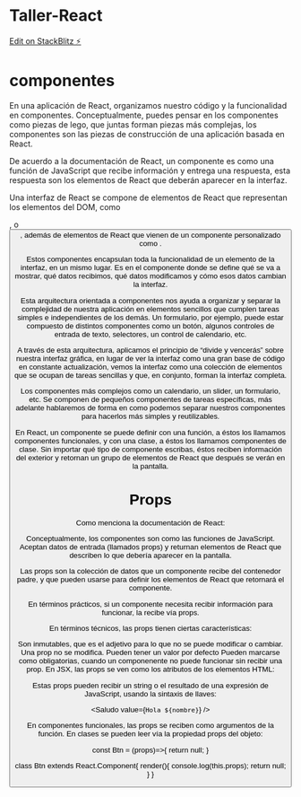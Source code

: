 # Taller-React

[Edit on StackBlitz ⚡️](https://stackblitz.com/edit/react-zjxmma)

# componentes

En una aplicación de React, organizamos nuestro código y la funcionalidad en componentes. Conceptualmente, puedes pensar en los componentes como piezas de lego, que juntas forman piezas más complejas, los componentes son las piezas de construcción de una aplicación basada en React.

De acuerdo a la documentación de React, un componente es como una función de JavaScript que recibe información y entrega una respuesta, esta respuesta son los elementos de React que deberán aparecer en la interfaz.

Una interfaz de React se compone de elementos de React que representan los elementos del DOM, como <div>, o <button>, además de elementos de React que vienen de un componente personalizado como <MiBoton>.

Estos componentes encapsulan toda la funcionalidad de un elemento de la interfaz, en un mismo lugar. Es en el componente donde se define qué se va a mostrar, qué datos recibimos, qué datos modificamos y cómo esos datos cambian la interfaz.

Esta arquitectura orientada a componentes nos ayuda a organizar y separar la complejidad de nuestra aplicación en elementos sencillos que cumplen tareas simples e independientes de los demás. Un formulario, por ejemplo, puede estar compuesto de distintos componentes como un botón, algunos controles de entrada de texto, selectores, un control de calendario, etc.

A través de esta arquitectura, aplicamos el principio de “divide y vencerás” sobre nuestra interfaz gráfica, en lugar de ver la interfaz como una gran base de código en constante actualización, vemos la interfaz como una colección de elementos que se ocupan de tareas sencillas y que, en conjunto, forman la interfaz completa.

Los componentes más complejos como un calendario, un slider, un formulario, etc. Se componen de pequeños componentes de tareas específicas, más adelante hablaremos de forma en como podemos separar nuestros componentes para hacerlos más simples y reutilizables.

En React, un componente se puede definir con una función, a éstos los llamamos componentes funcionales, y con una clase, a éstos los llamamos componentes de clase. Sin importar qué tipo de componente escribas, éstos reciben información del exterior y retornan un grupo de elementos de React que después se verán en la pantalla.

# Props

Como menciona la documentación de React:

Conceptualmente, los componentes son como las funciones de JavaScript. Aceptan datos de entrada (llamados props) y returnan elementos de React que describen lo que debería aparecer en la pantalla.

Las props son la colección de datos que un componente recibe del contenedor padre, y que pueden usarse para definir los elementos de React que retornará el componente.

En términos prácticos, si un componente necesita recibir información para funcionar, la recibe vía props.

En términos técnicos, las props tienen ciertas características:

Son inmutables, que es el adjetivo para lo que no se puede modificar o cambiar. Una prop no se modifica.
Pueden tener un valor por defecto
Pueden marcarse como obligatorias, cuando un componenente no puede funcionar sin recibir una prop.
En JSX, las props se ven como los atributos de los elementos HTML:

<Btn value=”Enviar” />
Estas props pueden recibir un string o el resultado de una expresión de JavaScript, usando la sintaxis de llaves:

<Saludo value={` Hola ${nombre} `} />

En componentes funcionales, las props se reciben como argumentos de la función. En clases se pueden leer vía la propiedad props del objeto:

const Btn = (props)=>{ return null; }

class Btn extends React.Component{
  render(){ console.log(this.props); return null; }
}